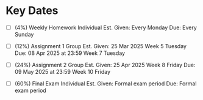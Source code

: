 # Key Dates

- [ ] (4%) Weekly Homework 
        Individual
     Est. Given: Every Monday
            Due: Every Sunday 

- [ ] (12%) Assignment 1 
        Group
     Est. Given: 25 Mar 2025 Week 5 Tuesday
            Due: 08 Apr 2025 at 23:59 Week 7 Tuesday

- [ ] (24%) Assignment 2 
        Group
     Est. Given: 25 Apr 2025 Week 8 Friday
            Due: 09 May 2025 at 23:59 Week 10 Friday

- [ ] (60%) Final Exam 
        Individual
     Est. Given: Formal exam period 
            Due: Formal exam period


